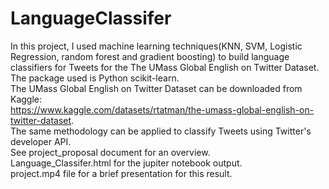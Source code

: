 # LanguageClassifer
In this project, I used machine learning techniques(KNN, SVM, Logistic Regression, random forest and gradient boosting) to build language classifiers for Tweets for the The UMass Global English on Twitter Dataset. The package used is Python scikit-learn.  
The UMass Global English on Twitter Dataset can be downloaded from Kaggle:  
https://www.kaggle.com/datasets/rtatman/the-umass-global-english-on-twitter-dataset.  
The same methodology can be applied to classify Tweets using Twitter's developer API.  
See project_proposal document for an overview.  
Language_Classifer.html for the jupiter notebook output.  
project.mp4 file for a brief presentation for this result.  
